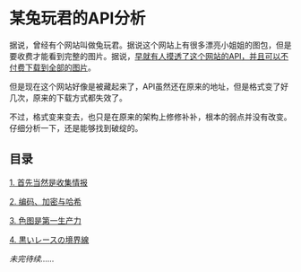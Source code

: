 # 某兔玩君的API分析

据说，曾经有个网站叫做兔玩君。据说这个网站上有很多漂亮小姐姐的图包，但是要收费才能看到完整的图片。据说，[早就有人摸透了这个网站的API，并且可以不付费下载到全部的图片](http://blog.hytcshare.com/post/tuwan-spider.html)。

但是现在这个网站好像是被藏起来了，API虽然还在原来的地址，但是格式变了好几次，原来的下载方式都失效了。

不过，格式变来变去，也只是在原来的架构上修修补补，根本的弱点并没有改变。仔细分析一下，还是能够找到破绽的。

## 目录

[1. 首先当然是收集情报](docs/chapter1.md)

[2. 编码、加密与哈希](docs/chapter2.md)

[3. 色图是第一生产力](docs/chapter3.md)

[4. 黒いレースの境界線](docs/chapter4.md)

_未完待续……_
